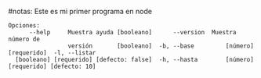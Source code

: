 #notas:
Este es mi primer programa en node
```
Opciones:
      --help     Muestra ayuda [booleano]      --version  Muestra número de
                 versión       [booleano]  -b, --base         [número] [requerido]  -l, --listar
  [booleano] [requerido] [defecto: false]  -h, --hasta        [número] [requerido] [defecto: 10]
````
